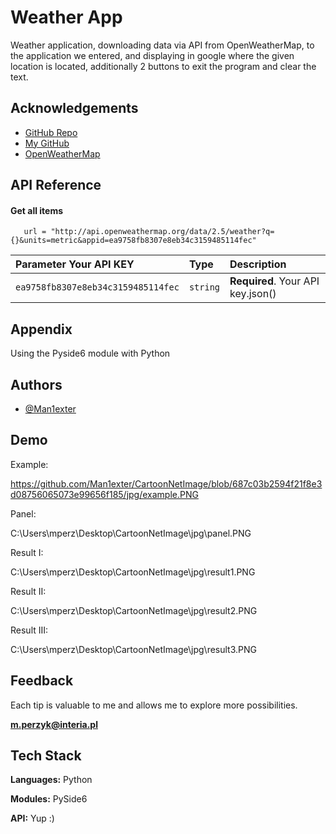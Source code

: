 
# Weather App

Weather application, downloading data via API from OpenWeatherMap, to the application we entered, and displaying in google where the given location is located, additionally 2 buttons to exit the program and clear the text.


## Acknowledgements

 - [GitHub Repo](https://github.com/Man1exter/CartoonNetImage)
 - [My GitHub](https://github.com/Man1exter)
 - [OpenWeatherMap](https://openweathermap.org/)


## API Reference

#### Get all items

```http
   url = "http://api.openweathermap.org/data/2.5/weather?q={}&units=metric&appid=ea9758fb8307e8eb34c3159485114fec"
```

| Parameter Your API KEY | Type     | Description                |
| :-------- | :------- | :------------------------- |
| `ea9758fb8307e8eb34c3159485114fec` | `string` | **Required**. Your API key.json() |




## Appendix

Using the Pyside6 module with Python


## Authors

- [@Man1exter](https://github.com/Man1exter)


## Demo

Example:

https://github.com/Man1exter/CartoonNetImage/blob/687c03b2594f21f8e3d08756065073e99656f185/jpg/example.PNG

Panel:

C:\Users\mperz\Desktop\CartoonNetImage\jpg\panel.PNG

Result I:

C:\Users\mperz\Desktop\CartoonNetImage\jpg\result1.PNG

Result II:

C:\Users\mperz\Desktop\CartoonNetImage\jpg\result2.PNG

Result III:

C:\Users\mperz\Desktop\CartoonNetImage\jpg\result3.PNG
## Feedback

Each tip is valuable to me and allows me to explore more possibilities.

**m.perzyk@interia.pl**


## Tech Stack

**Languages:** Python

**Modules:** PySide6

**API:** Yup :)

